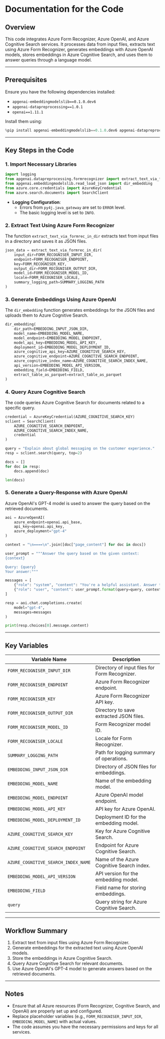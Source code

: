 # Documentation for the Code

## Overview

This code integrates Azure Form Recognizer, Azure OpenAI, and Azure Cognitive Search services. It processes data from input files, extracts text using Azure Form Recognizer, generates embeddings with Azure OpenAI models, stores embeddings in Azure Cognitive Search, and uses them to answer queries through a language model.

---

## Prerequisites

Ensure you have the following dependencies installed:

- `apgenai-embeddingmodelslib==0.1.0.dev6`
- `apgenai-datapreprocessing==1.0.1`
- `openai==1.11.1`

Install them using:

```python
%pip install apgenai-embeddingmodelslib==0.1.0.dev6 apgenai-datapreprocessing==1.0.1 openai==1.11.1
```

---

## Key Steps in the Code

### 1. Import Necessary Libraries

```python
import logging
from apgenai.datapreprocessing.formrecognizer import extract_text_via_formrec_in_dir
from apgenai.embeddingmodelslib.read_load_json import dir_embedding
from azure.core.credentials import AzureKeyCredential
from azure.search.documents import SearchClient
```

- **Logging Configuration**:
  - Errors from `py4j.java_gateway` are set to `ERROR` level.
  - The basic logging level is set to `INFO`.

### 2. Extract Text Using Azure Form Recognizer

The function `extract_text_via_formrec_in_dir` extracts text from input files in a directory and saves it as JSON files.

```python
json_data = extract_text_via_formrec_in_dir(
    input_dir=FORM_RECOGNISER_INPUT_DIR,
    endpoint=FORM_RECOGNISER_ENDPOINT,
    key=FORM_RECOGNISER_KEY,
    output_dir=FORM_RECOGNISER_OUTPUT_DIR,
    model_id=FORM_RECOGNISER_MODEL_ID,
    locale=FORM_RECOGNISER_LOCALE,
    summary_logging_path=SUMMARY_LOGGING_PATH
)
```

### 3. Generate Embeddings Using Azure OpenAI

The `dir_embedding` function generates embeddings for the JSON files and uploads them to Azure Cognitive Search.

```python
dir_embedding(
    dir_path=EMBEDDING_INPUT_JSON_DIR,
    model_name=EMBEDDING_MODEL_NAME,
    model_endpoint=EMBEDDING_MODEL_ENDPOINT,
    model_api_key=EMBEDDING_MODEL_API_KEY,
    deployment_id=EMBEDDING_MODEL_DEPLOYMENT_ID,
    azure_cognitive_api_key=AZURE_COGNITIVE_SEARCH_KEY,
    azure_cognitive_endpoint=AZURE_COGNITIVE_SEARCH_ENDPOINT,
    azure_cognitive_index_name=AZURE_COGNITIVE_SEARCH_INDEX_NAME,
    api_version=EMBEDDING_MODEL_API_VERSION,
    embedding_field=EMBEDDING_FIELD,
    extract_table_as_parquet=extract_table_as_parquet
)
```

### 4. Query Azure Cognitive Search

The code queries Azure Cognitive Search for documents related to a specific query.

```python
credential = AzureKeyCredential(AZURE_COGNITIVE_SEARCH_KEY)
sclient = SearchClient(
    AZURE_COGNITIVE_SEARCH_ENDPOINT,
    AZURE_COGNITIVE_SEARCH_INDEX_NAME,
    credential
)

query = "Explain about global messaging on the customer experience."
resp = sclient.search(query, top=2)

docs = []
for doc in resp:
    docs.append(doc)

len(docs)
```

### 5. Generate a Query-Response with Azure OpenAI

Azure OpenAI's GPT-4 model is used to answer the query based on the retrieved documents.

```python
aoi = AzureOpenAI(
    azure_endpoint=openai.api_base,
    api_key=openai.api_key,
    azure_deployment="gpt-4"
)

context = "\n====\n".join([doc["page_content"] for doc in docs])

user_prompt = """Answer the query based on the given context:
{context}

Query: {query}
Your answer:"""

messages = [
    {"role": "system", "content": "You're a helpful assistant. Answer the user queries"},
    {"role": "user", "content": user_prompt.format(query=query, context=context)},
]

resp = aoi.chat.completions.create(
    model="gpt-4",
    messages=messages
)

print(resp.choices[0].message.content)
```

---

## Key Variables

| Variable Name                       | Description                                           |
|-------------------------------------|-------------------------------------------------------|
| `FORM_RECOGNISER_INPUT_DIR`         | Directory of input files for Form Recognizer.         |
| `FORM_RECOGNISER_ENDPOINT`          | Azure Form Recognizer endpoint.                      |
| `FORM_RECOGNISER_KEY`               | Azure Form Recognizer API key.                       |
| `FORM_RECOGNISER_OUTPUT_DIR`        | Directory to save extracted JSON files.              |
| `FORM_RECOGNISER_MODEL_ID`          | Form Recognizer model ID.                            |
| `FORM_RECOGNISER_LOCALE`            | Locale for Form Recognizer.                          |
| `SUMMARY_LOGGING_PATH`              | Path for logging summary of operations.              |
| `EMBEDDING_INPUT_JSON_DIR`          | Directory of JSON files for embeddings.              |
| `EMBEDDING_MODEL_NAME`              | Name of the embedding model.                         |
| `EMBEDDING_MODEL_ENDPOINT`          | Azure OpenAI model endpoint.                         |
| `EMBEDDING_MODEL_API_KEY`           | API key for Azure OpenAI.                            |
| `EMBEDDING_MODEL_DEPLOYMENT_ID`     | Deployment ID for the embedding model.               |
| `AZURE_COGNITIVE_SEARCH_KEY`        | Key for Azure Cognitive Search.                      |
| `AZURE_COGNITIVE_SEARCH_ENDPOINT`   | Endpoint for Azure Cognitive Search.                 |
| `AZURE_COGNITIVE_SEARCH_INDEX_NAME` | Name of the Azure Cognitive Search index.            |
| `EMBEDDING_MODEL_API_VERSION`       | API version for the embedding model.                 |
| `EMBEDDING_FIELD`                   | Field name for storing embeddings.                   |
| `query`                             | Query string for Azure Cognitive Search.             |

---

## Workflow Summary

1. Extract text from input files using Azure Form Recognizer.
2. Generate embeddings for the extracted text using Azure OpenAI models.
3. Store the embeddings in Azure Cognitive Search.
4. Query Azure Cognitive Search for relevant documents.
5. Use Azure OpenAI's GPT-4 model to generate answers based on the retrieved documents.

---

## Notes

- Ensure that all Azure resources (Form Recognizer, Cognitive Search, and OpenAI) are properly set up and configured.
- Replace placeholder variables (e.g., `FORM_RECOGNISER_INPUT_DIR`, `EMBEDDING_MODEL_NAME`) with actual values.
- The code assumes you have the necessary permissions and keys for all services.
